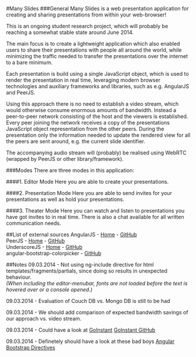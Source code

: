 #Many Slides
###General
Many Slides is a web presentation application for creating and sharing presentations from within your web-browser!

This is an ongoing student research project, which will probably be reaching a somewhat stable state around June 2014.

The main focus is to create a lightweight application which also enabled users to share their presentations with people all around the world, while minimizing the traffic needed to transfer the presentations over the internet to a bare minimum.

Each presentation is build using a single JavaScript object, which is used to render the presentation in real time, leveraging modern browser technologies and auxiliary frameworks and libraries, such as e.g. AngularJS and PeerJS.

Using this approach there is no need to establish a video stream, which would otherwise consume enormous amounts of bandwidth. Instead a peer-to-peer network consisting of the host and the viewers is established. Every peer joining the network receives a copy of the presentations JavaScript object representation from the other peers. During the presentation only the information needed to update the rendered view for all the peers are sent around, e.g. the current slide identifier.

The accompanying audio stream will (probably) be realised using WebRTC (wrapped by PeerJS or other library/framework).

###Modes
There are three modes in this application:

####1. Editor Mode
Here you are able to create your presentations.

####2. Presentation Mode
Here you are able to send invites for your presentations as well as hold your presentations.

####3. Theater Mode
Here you can watch and listen to presentations you have got invites to in real time.
There is also a chat available for all written communication needs.

##List of external sources
AngularJS - [Home](https://angularjs.org) - [GitHub](https://github.com/angular/angular.js)  
PeerJS - [Home](https://peerjs.com) - [GitHub](https://github.com/peers/peerjs)  
UnderscoreJS - [Home](https://underscorejs.org) - [GitHub](https://github.com/jashkenas/underscore)  
angular-bootstrap-colorpicker - [GitHub](https://github.com/buberdds/angular-bootstrap-colorpicker)  

##Notes
09.03.2014 - Not using ng-include directive for html templates/fragments/partials, since doing so results in unexpected behaviour.  
*(When including the editor-menubar, fonts are not loaded before the text is hovered over or a console opened.)*
    
09.03.2014 - Evaluation of Couch DB vs. Mongo DB is still to be had

09.03.2014 - We should add comparison of expected bandwidth savings of our approach vs. video stream.

09.03.2014 - Could have a look at [GoInstant](https://goinstant.com)
[GoInstant GitHub](https://github.com/goinstant/webrtc)

09.03.2014 - Definetely should have a look at these bad boys [Angular Bootstrap Directives](http://angular-ui.github.io/bootstrap/)


